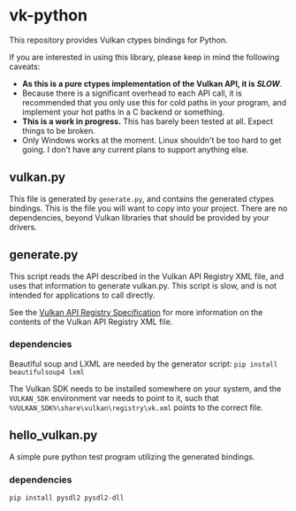 # vk-python
This repository provides Vulkan ctypes bindings for Python.

If you are interested in using this library, please keep in mind the following caveats:
 - **As this is a pure ctypes implementation of the Vulkan API, it is *SLOW***.
 - Because there is a significant overhead to each API call,
   it is recommended that you only use this for cold paths in your program,
   and implement your hot paths in a C backend or something.
 - **This is a work in progress.**
   This has barely been tested at all.
   Expect things to be broken.
 - Only Windows works at the moment.  Linux shouldn't be too hard to get going.
   I don't have any current plans to support anything else.

## vulkan.py
This file is generated by `generate.py`, and contains the generated ctypes bindings.
This is the file you will want to copy into your project.
There are no dependencies, beyond Vulkan libraries that should be provided by your drivers.

## generate.py
This script reads the API described in the Vulkan API Registry XML file,
and uses that information to generate vulkan.py.  This script is slow, and
is not intended for applications to call directly.

See the [Vulkan API Registry Specification](https://www.khronos.org/registry/vulkan/specs/1.2/registry.html)
for more information on the contents of the Vulkan API Registry XML file.

### dependencies
Beautiful soup and LXML are needed by the generator script:
`pip install beautifulsoup4 lxml`

The Vulkan SDK needs to be installed somewhere on your system, and the
`VULKAN_SDK` environment var needs to point to it, such that
`%VULKAN_SDK%\share\vulkan\registry\vk.xml` points to the correct file.

## hello_vulkan.py
A simple pure python test program utilizing the generated bindings.

### dependencies
`pip install pysdl2 pysdl2-dll`
